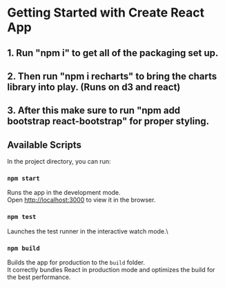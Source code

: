 # Getting Started with Create React App

## 1. Run "npm i" to get all of the packaging set up.
## 2. Then run "npm i recharts" to bring the charts library into play. (Runs on d3 and react)
## 3. After this make sure to run "npm add bootstrap react-bootstrap" for proper styling.

## Available Scripts

In the project directory, you can run:

### `npm start`

Runs the app in the development mode.\
Open [http://localhost:3000](http://localhost:3000) to view it in the browser.

### `npm test`

Launches the test runner in the interactive watch mode.\

### `npm build`

Builds the app for production to the `build` folder.\
It correctly bundles React in production mode and optimizes the build for the best performance.



